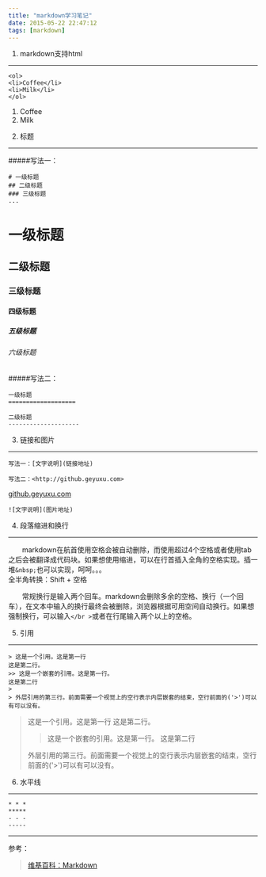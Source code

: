 ```yaml
---
title: "markdown学习笔记"
date: 2015-05-22 22:47:12
tags: [markdown] 
---
```


1. markdown支持html
------------------------------------------------------------
	
	<ol>      
	<li>Coffee</li>    
	<li>Milk</li>        
	</ol>

<ol>
<li>Coffee</li>
<li>Milk</li>
</ol>

2. 标题
------------------------------------------------------------

#####写法一：
	
	# 一级标题
	## 二级标题
	### 三级标题
	...
<!--more-->
# 一级标题
## 二级标题
### 三级标题
#### 四级标题
##### 五级标题
###### 六级标题

#####写法二：
	
	一级标题
	===================

	二级标题
	--------------------


3. 链接和图片
------------------------------------------------------------
	写法一：[文字说明](链接地址)

	写法二：<http://github.geyuxu.com>
[github.geyuxu.com](http://github.geyuxu.com)

	![文字说明](图片地址)

4. 段落缩进和换行
------------------------------------------------------------
　　markdown在航首使用空格会被自动删除，而使用超过4个空格或者使用tab之后会被翻译成代码块。如果想使用缩进，可以在行首插入全角的空格实现。插一堆`&nbsp;`也可以实现，呵呵。。。  
全半角转换：Shift + 空格

　　常规换行是输入两个回车。markdown会删除多余的空格、换行（一个回车），在文本中输入的换行最终会被删除，浏览器根据可用空间自动换行。如果想强制换行，可以输入`</br >`或者在行尾输入两个以上的空格。

5. 引用
------------------------------------------------------------

	> 这是一个引用。这是第一行
	这是第二行。
	>> 这是一个嵌套的引用。这是第一行。
	这是第二行
	> 
	> 外层引用的第三行。前面需要一个视觉上的空行表示内层嵌套的结束，空行前面的('>')可以有可以没有。
> 这是一个引用。这是第一行
这是第二行。
>> 这是一个嵌套的引用。这是第一行。
这是第二行
> 
> 外层引用的第三行。前面需要一个视觉上的空行表示内层嵌套的结束，空行前面的('>')可以有可以没有。

6. 水平线
------------------------------------------------------------
	* * *
	*****
	- - -
	-----

* * *

参考：
>[维基百科：Markdown](http://zh.wikipedia.org/wiki/Markdown)